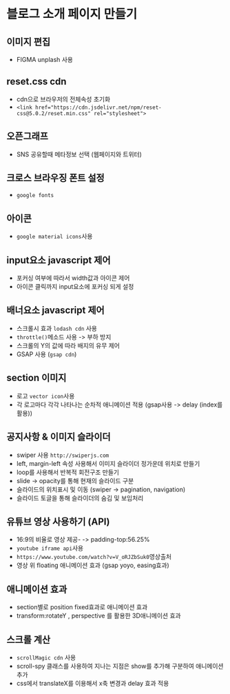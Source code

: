 # 블로그 소개 페이지 만들기 <br/>

## 이미지 편집

- FIGMA unplash 사용 <br/>

## reset.css cdn<br/>

- cdn으로 브라우저의 전체속성 초기화<br/>
- `<link href="https://cdn.jsdelivr.net/npm/reset-css@5.0.2/reset.min.css" rel="stylesheet">`<br/>


## 오픈그래프 <br/>

- SNS 공유할때 메타정보 선택 (웹페이지와 트위터) <br/>

## 크로스 브라우징 폰트 설정 <br/>

- `google fonts` <br/>

## 아이콘 <br/>

- `google material icons`사용<br/>

## input요소 javascript 제어 <br/>

- 포커싱 여부에 따라서 width값과 아이콘 제어  <br/>
- 아이콘 클릭까지 input요소에 포커싱 되게 설정 <br/>

## 배너요소 javascript 제어 <br/> 

- 스크롤시 효과 `lodash cdn` 사용<br/>
- `throttle()`메소드 사용 -> 부하 방지<br/>
- 스크롤의 Y의 값에 따라 배지의 유무 제어<br/>
- GSAP 사용 (`gsap cdn`)<br/>

## section 이미지

- 로고 `vector icon`사용<br/>
- 각 로고마다 각각 나타나는 순차적 애니메이션 적용 (gsap사용 -> delay (index를 활용))<br/>

## 공지사항 & 이미지 슬라이더 <br/>

- swiper 사용 `http://swiperjs.com`<br/>
- left, margin-left 속성 사용해서 이미지 슬라이더 정가운데 위치로 만들기<br/>
- loop를 사용해서 반복적 회전구조 만들기<br/>
- slide -> opacity를 통해 현재의 슬라이드 구분<br/>
- 슬라이드의 위치표시 및 이동 (swiper -> pagination, navigation)<br/>
- 슬라이드 토글을 통해 슬라이더의 숨김 및 보임처리 <br/>


## 유튜브 영상 사용하기 (API)

- 16:9의 비율로 영상 제공- -> padding-top:56.25%<br/>
- `youtube iframe api`사용  <br/>
- `https://www.youtube.com/watch?v=V_oRJZbSuk0`영상출처<br/>
- 영상 위 floating 애니메이션 효과 (gsap yoyo, easing효과)<br/>

## 애니메이션 효과 

- section별로 position fixed효과로 애니메이션 효과<br/>
- transform:rotateY , perspective 를 활용한 3D애니메이션 효과 <br/>

## 스크롤 계산 

- `scrollMagic cdn` 사용<br/>
- scroll-spy 클래스를 사용하여 지나는 지점은 show를 추가해 구분하여 애니메이션 추가<br/>
- css에서 translateX를 이용해서 x축 변경과 delay 효과 적용 <br/>


